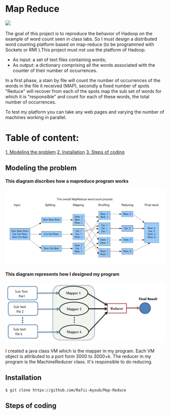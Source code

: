 # Map Reduce

![](https://forthebadge.com/images/badges/made-with-java.svg) 


The goal of this project is to reproduce the behavior of Hadoop on the example of
word count seen in class labs. So I must design a distributed word counting platform
based on map-reduce (to be programmed with Sockets or RMI ).This project must not use the platform of
Hadoop. 

- As input:  a set of text files containing words; 
- As output: a dictionary comprising all the words associated with the counter of their number of occurrences.
  
In a first phase, a stain by
file will count the number of occurrences of the words in the file it
received (MAP), secondly a fixed number of spots
"Reduce" will recover from each of the spots map the sub
set of words for which it is "responsible" and count for
each of these words, the total number of occurrences.

To test my platform you can take any web pages
and varying the number of machines
working in parallel.


 
# Table of content: 

[1. Modeling the problem]( #Modeling-the-problem)
[2. Installation]( #Installation)
[3. Steps of coding]( #Steps-of-coding)

## Modeling the problem

#### This diagram discribes how a mapreduce program works 
![](images/mapreduce-.png)

#### This diagram represents how I designed my program
![](images/MapReduce.png)

I created a java class VM which is the mapper in my program. Each VM object is attributed to a port form 3000 to 3000+k.
The reducer in my program is the MachineReducer class. It's responsible to do reducing.

## Installation 


```
$ git clone https://github.com/Rafii-Ayoub/Map-Reduce

```

## Steps of coding

